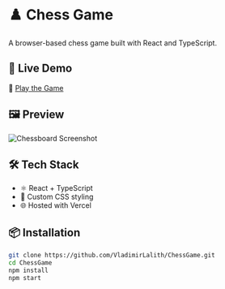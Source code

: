 # ♟️ Chess Game

A browser-based chess game built with React and TypeScript.

## 🚀 Live Demo

🔗 [Play the Game](https://chess-vladimirlalith.vercel.app)

## 🖼️ Preview

![Chessboard Screenshot](https://github.com/user-attachments/assets/79bcc9ea-96f5-436c-b5e0-f7d9464e9995)

## 🛠️ Tech Stack

- ⚛️ React + TypeScript
- 🎨 Custom CSS styling
- 🌐 Hosted with Vercel

## 📦 Installation


```bash
git clone https://github.com/VladimirLalith/ChessGame.git
cd ChessGame
npm install
npm start
